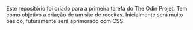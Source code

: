 Este repositório foi criado para a primeira tarefa do The Odin Projet. Tem como objetivo a criação de um site de receitas. Inicialmente será muito básico, futuramente será aprimorado com CSS.
